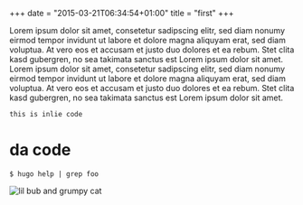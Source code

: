 +++
date = "2015-03-21T06:34:54+01:00"
title = "first"
+++

Lorem ipsum dolor sit amet, consetetur sadipscing elitr, sed diam nonumy eirmod tempor invidunt ut labore et dolore magna aliquyam erat, sed diam voluptua. At vero eos et accusam et justo duo dolores et ea rebum. Stet clita kasd gubergren, no sea takimata sanctus est Lorem ipsum dolor sit amet. Lorem ipsum dolor sit amet, consetetur sadipscing elitr, sed diam nonumy eirmod tempor invidunt ut labore et dolore magna aliquyam erat, sed diam voluptua. At vero eos et accusam et justo duo dolores et ea rebum. Stet clita kasd gubergren, no sea takimata sanctus est Lorem ipsum dolor sit amet.

`this is inlie code`

da code
======

    $ hugo help | grep foo

![lil bub and grumpy cat](http://core0.staticworld.net/images/article/2013/08/lil_bub_grumpy_cat-100052024-gallery.jpg "da title")

